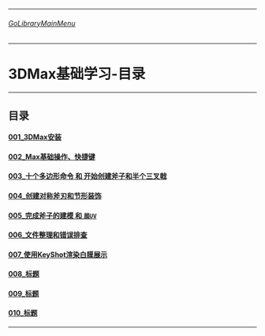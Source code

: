 ___________________________________________________________________________________________
###### [GoLibraryMainMenu](../_LibraryMainMenu_.md)
___________________________________________________________________________________________
# 3DMax基础学习-目录


___________________________________________________________________________________________


## 目录

#### [001_3DMax安装](./3DMaxBase/3DMaxBaseV001.md)

#### [002_Max基础操作、快捷键](./3DMaxBase/3DMaxBaseV002.md)

#### [003_十个多边形命令 和 开始创建斧子和半个三叉戟](./3DMaxBase/3DMaxBaseV003.md)

#### [004_创建对称斧刃和节形装饰](./3DMaxBase/3DMaxBaseV004.md)

#### [005_完成斧子的建模 和 `展UV`](./3DMaxBase/3DMaxBaseV005.md)

#### [006_文件整理和错误排查](./3DMaxBase/3DMaxBaseV006.md)

#### [007_使用KeyShot渲染白膜展示](./3DMaxBase/3DMaxBaseV007.md)

#### [008_标题](./3DMaxBase/3DMaxBaseV008.md)

#### [009_标题](./3DMaxBase/3DMaxBaseV009.md)

#### [010_标题](./3DMaxBase/3DMaxBaseV010.md)

------

